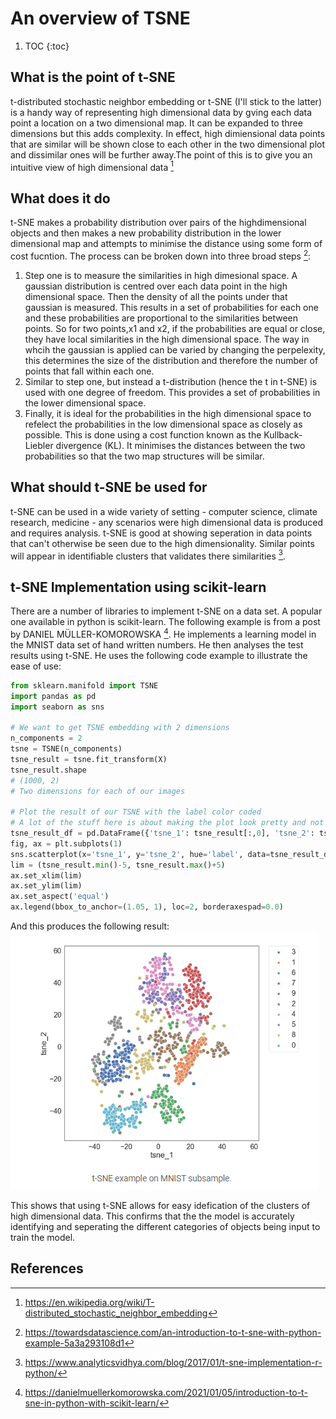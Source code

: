 # An overview of TSNE

1. TOC
{:toc}

## What is the point of t-SNE

t-distributed stochastic neighbor embedding or t-SNE (I'll stick to the latter) is a handy way of representing high dimensional data by gving each data point a location on a two dimensional map. It can be expanded to three dimensions but this adds complexity. In effect, high dimiensional data points that are similar will be shown close to each other in the two dimensional plot and dissimilar ones will be further away.The point of this is to give you an intuitive view of high dimensional data [^1]

## What does it do

t-SNE makes a probability distribution over pairs of the highdimensional objects and then  makes a new probability distribution in the lower dimensional map 
and attempts to minimise the distance using some form of cost fucntion. The process can be broken down into three broad steps [^2]:
1. Step one is to measure the similarities in high dimesional space. A gaussian distribution is centred over each data point in the high dimensional space. Then the density of all the points under that gaussian is measured. This results in a set of probabilities for each one and these probabilities are proportional to the similarities between points. So for two points,x1 and x2, if the probabilities are equal or close, they have local similarities in the high dimensional space. The way in whcih the gaussian is applied can be varied by changing the perpelexity, this determines the size of the distribution and therefore the number of points that fall within each one.
2. Similar to step one, but instead a t-distribution (hence the t in t-SNE) is used with one degree of freedom. This provides a set of probabilities in the lower dimensional space. 
3. Finally, it is ideal for the probabilities in the high dimensional space to refelect the probabilities in the low dimensional space as closely as possible. This is done using a cost function known as the Kullback-Liebler divergence (KL). It minimises the distances between the two probabilities so that the two map structures will be similar.

## What should t-SNE be used for

t-SNE can be used in a wide variety of setting - computer science, climate research, medicine - any scenarios were high dimensional data is produced and requires analysis. t-SNE is good at showing seperation in data points that can't otherwise be seen due to the high dimensionality. Similar points will appear in identifiable clusters that validates there similarities [^3].

## t-SNE Implementation using scikit-learn

There are a number of libraries to implement t-SNE on a data set. A popular one available in python is scikit-learn. The following example is from a post by DANIEL MÜLLER-KOMOROWSKA [^4]. He implements a learning model in the MNIST data set of hand written numbers. He then analyses the test results using t-SNE. He uses the following code example to illustrate the ease of use:

```python
from sklearn.manifold import TSNE
import pandas as pd
import seaborn as sns
 
# We want to get TSNE embedding with 2 dimensions
n_components = 2
tsne = TSNE(n_components)
tsne_result = tsne.fit_transform(X)
tsne_result.shape
# (1000, 2)
# Two dimensions for each of our images
 
# Plot the result of our TSNE with the label color coded
# A lot of the stuff here is about making the plot look pretty and not TSNE
tsne_result_df = pd.DataFrame({'tsne_1': tsne_result[:,0], 'tsne_2': tsne_result[:,1], 'label': y})
fig, ax = plt.subplots(1)
sns.scatterplot(x='tsne_1', y='tsne_2', hue='label', data=tsne_result_df, ax=ax,s=120)
lim = (tsne_result.min()-5, tsne_result.max()+5)
ax.set_xlim(lim)
ax.set_ylim(lim)
ax.set_aspect('equal')
ax.legend(bbox_to_anchor=(1.05, 1), loc=2, borderaxespad=0.0)
```

And this produces the following result:
![](/images/tsne_example.png "Example from DANIEL MÜLLER-KOMOROWSKA ")


This shows that using t-SNE allows for easy idefication of the clusters of high dimensional data. This confirms that the the model is accurately identifying and seperating the different categories of objects being input to train the model. 

## References
[^1]: https://en.wikipedia.org/wiki/T-distributed_stochastic_neighbor_embedding
[^2]: https://towardsdatascience.com/an-introduction-to-t-sne-with-python-example-5a3a293108d1
[^3]: https://www.analyticsvidhya.com/blog/2017/01/t-sne-implementation-r-python/
[^4]: https://danielmuellerkomorowska.com/2021/01/05/introduction-to-t-sne-in-python-with-scikit-learn/
 
